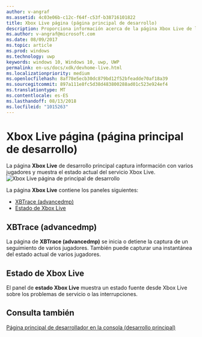 ```yaml
---
author: v-angraf
ms.assetid: 4c03e06b-c12c-f64f-c53f-b38716101822
title: Xbox Live página (página principal de desarrollo)
description: Proporciona información acerca de la página Xbox Live de la aplicación principal de desarrollo de Xbox uno.
ms.author: v-angraf@microsoft.com
ms.date: 08/09/2017
ms.topic: article
ms.prod: windows
ms.technology: uwp
keywords: windows 10, Windows 10, uwp, UWP
permalink: en-us/docs/xdk/devhome-live.html
ms.localizationpriority: medium
ms.openlocfilehash: 8af78e5ecb30dc879bd12f52bfeadde70af18a39
ms.sourcegitcommit: 897a111e8fc5d38d483800288ad01c523e924ef4
ms.translationtype: MT
ms.contentlocale: es-ES
ms.lasthandoff: 08/13/2018
ms.locfileid: "1015263"
---
```

# <a name="xbox-live-page-dev-home"></a>Xbox Live página (página principal de desarrollo)
   
  
La página **Xbox Live** de desarrollo principal captura información con varios jugadores y muestra el estado actual del servicio Xbox Live.   
 ![Xbox Live página de principal de desarrollo](images/devhome_live.png)   
  
La página **Xbox Live** contiene los paneles siguientes:   
 
   *  [XBTrace (advancedmp)](#ID4EPB)  
   *  [Estado de Xbox Live](#ID4E3B)  

 
<a id="ID4EPB"></a>

   

## <a name="xbtrace-advancedmp"></a>XBTrace (advancedmp)  
   
  
La página de **XBTrace (advancedmp)** se inicia o detiene la captura de un seguimiento de varios jugadores. También puede capturar una instantánea del estado actual de varios jugadores.   
  
<a id="ID4E3B"></a>

   

## <a name="xbox-live-status"></a>Estado de Xbox Live  
   
  
El panel de **estado Xbox Live** muestra un estado fuente desde Xbox Live sobre los problemas de servicio o las interrupciones.   
  
<a id="ID4EPC"></a>

   

## <a name="see-also"></a>Consulta también  
 [Página principal de desarrollador en la consola (desarrollo principal)](dev-home.md)

  